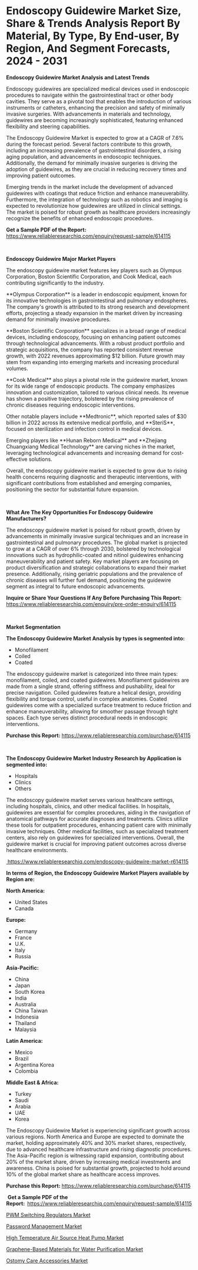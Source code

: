 <p><h1>Endoscopy Guidewire Market Size, Share & Trends Analysis Report By Material, By Type, By End-user, By Region, And Segment Forecasts, 2024 - 2031</h1></p><p><strong>Endoscopy Guidewire Market Analysis and Latest Trends</strong></p>
<p><p>Endoscopy guidewires are specialized medical devices used in endoscopic procedures to navigate within the gastrointestinal tract or other body cavities. They serve as a pivotal tool that enables the introduction of various instruments or catheters, enhancing the precision and safety of minimally invasive surgeries. With advancements in materials and technology, guidewires are becoming increasingly sophisticated, featuring enhanced flexibility and steering capabilities.</p><p>The Endoscopy Guidewire Market is expected to grow at a CAGR of 7.6% during the forecast period. Several factors contribute to this growth, including an increasing prevalence of gastrointestinal disorders, a rising aging population, and advancements in endoscopic techniques. Additionally, the demand for minimally invasive surgeries is driving the adoption of guidewires, as they are crucial in reducing recovery times and improving patient outcomes.</p><p>Emerging trends in the market include the development of advanced guidewires with coatings that reduce friction and enhance maneuverability. Furthermore, the integration of technology such as robotics and imaging is expected to revolutionize how guidewires are utilized in clinical settings. The market is poised for robust growth as healthcare providers increasingly recognize the benefits of enhanced endoscopic procedures.</p></p>
<p><strong>Get a Sample PDF of the Report:&nbsp;</strong> <a href="https://www.reliableresearchiq.com/enquiry/request-sample/614115?utm_campaign=1117&utm_medium=2&utm_source=Github&utm_content=ia&utm_term=30092024&utm_id=endoscopy-guidewire">https://www.reliableresearchiq.com/enquiry/request-sample/614115</a></p>
<p>&nbsp;</p>
<p><strong>Endoscopy Guidewire Major Market Players</strong></p>
<p><p>The endoscopy guidewire market features key players such as Olympus Corporation, Boston Scientific Corporation, and Cook Medical, each contributing significantly to the industry.</p><p>**Olympus Corporation** is a leader in endoscopic equipment, known for its innovative technologies in gastrointestinal and pulmonary endospheres. The company's growth is attributed to its strong research and development efforts, projecting a steady expansion in the market driven by increasing demand for minimally invasive procedures.</p><p>**Boston Scientific Corporation** specializes in a broad range of medical devices, including endoscopy, focusing on enhancing patient outcomes through technological advancements. With a robust product portfolio and strategic acquisitions, the company has reported consistent revenue growth, with 2022 revenues approximating $12 billion. Future growth may stem from expanding into emerging markets and increasing procedural volumes.</p><p>**Cook Medical** also plays a pivotal role in the guidewire market, known for its wide range of endoscopic products. The company emphasizes innovation and customization, tailored to various clinical needs. Its revenue has shown a positive trajectory, bolstered by the rising prevalence of chronic diseases requiring endoscopic interventions.</p><p>Other notable players include **Medtronic**, which reported sales of $30 billion in 2022 across its extensive medical portfolio, and **SteriS**, focused on sterilization and infection control in medical devices.</p><p>Emerging players like **Hunan Reborn Medical** and **Zhejiang Chuangxiang Medical Technology** are carving niches in the market, leveraging technological advancements and increasing demand for cost-effective solutions.</p><p>Overall, the endoscopy guidewire market is expected to grow due to rising health concerns requiring diagnostic and therapeutic interventions, with significant contributions from established and emerging companies, positioning the sector for substantial future expansion.</p></p>
<p>&nbsp;</p>
<p><strong>What Are The Key Opportunities For Endoscopy Guidewire Manufacturers?</strong></p>
<p><p>The endoscopy guidewire market is poised for robust growth, driven by advancements in minimally invasive surgical techniques and an increase in gastrointestinal and pulmonary procedures. The global market is projected to grow at a CAGR of over 6% through 2030, bolstered by technological innovations such as hydrophilic-coated and nitinol guidewires enhancing maneuverability and patient safety. Key market players are focusing on product diversification and strategic collaborations to expand their market presence. Additionally, rising geriatric populations and the prevalence of chronic diseases will further fuel demand, positioning the guidewire segment as integral to future endoscopic advancements.</p></p>
<p><strong>Inquire or Share Your Questions If Any Before Purchasing This Report:</strong> <a href="https://www.reliableresearchiq.com/enquiry/pre-order-enquiry/614115?utm_campaign=1117&utm_medium=2&utm_source=Github&utm_content=ia&utm_term=30092024&utm_id=endoscopy-guidewire">https://www.reliableresearchiq.com/enquiry/pre-order-enquiry/614115</a></p>
<p>&nbsp;</p>
<p><strong>Market Segmentation</strong></p>
<p><strong>The Endoscopy Guidewire Market Analysis by types is segmented into:</strong></p>
<p><ul><li>Monofilament</li><li>Coiled</li><li>Coated</li></ul></p>
<p><p>The endoscopy guidewire market is categorized into three main types: monofilament, coiled, and coated guidewires. Monofilament guidewires are made from a single strand, offering stiffness and pushability, ideal for precise navigation. Coiled guidewires feature a helical design, providing flexibility and torque control, useful in complex anatomies. Coated guidewires come with a specialized surface treatment to reduce friction and enhance maneuverability, allowing for smoother passage through tight spaces. Each type serves distinct procedural needs in endoscopic interventions.</p></p>
<p><strong>Purchase this Report:&nbsp;</strong><a href="https://www.reliableresearchiq.com/purchase/614115?utm_campaign=1117&utm_medium=2&utm_source=Github&utm_content=ia&utm_term=30092024&utm_id=endoscopy-guidewire">https://www.reliableresearchiq.com/purchase/614115</a></p>
<p>&nbsp;</p>
<p><strong>The Endoscopy Guidewire Market Industry Research by Application is segmented into:</strong></p>
<p><ul><li>Hospitals</li><li>Clinics</li><li>Others</li></ul></p>
<p><p>The endoscopy guidewire market serves various healthcare settings, including hospitals, clinics, and other medical facilities. In hospitals, guidewires are essential for complex procedures, aiding in the navigation of anatomical pathways for accurate diagnoses and treatments. Clinics utilize these tools for outpatient procedures, enhancing patient care with minimally invasive techniques. Other medical facilities, such as specialized treatment centers, also rely on guidewires for specialized interventions. Overall, the guidewire market is crucial for improving patient outcomes across diverse healthcare environments.</p></p>
<p><a href="https://www.reliableresearchiq.com/endoscopy-guidewire-market-r614115?utm_campaign=1117&utm_medium=2&utm_source=Github&utm_content=ia&utm_term=30092024&utm_id=endoscopy-guidewire">&nbsp;https://www.reliableresearchiq.com/endoscopy-guidewire-market-r614115</a></p>
<p><strong>In terms of Region, the Endoscopy Guidewire Market Players available by Region are:</strong></p>
<p>
    <p> <strong> North America: </strong>
        <ul>
            <li>United States</li>
            <li>Canada</li>
        </ul>
        </p> 
    <p> <strong> Europe: </strong>
        <ul>
            <li>Germany</li>
            <li>France</li>
            <li>U.K.</li>
            <li>Italy</li>
            <li>Russia</li>
        </ul>
        </p> 
    <p> <strong> Asia-Pacific: </strong>
        <ul>
            <li>China</li>
            <li>Japan</li>
            <li>South Korea</li>
            <li>India</li>
            <li>Australia</li>
            <li>China Taiwan</li>
            <li>Indonesia</li>
            <li>Thailand</li>
            <li>Malaysia</li>
        </ul>
        </p> 
    <p> <strong> Latin America: </strong>
        <ul>
            <li>Mexico</li>
            <li>Brazil</li>
            <li>Argentina Korea</li>
            <li>Colombia</li>
        </ul>
        </p> 
    <p> <strong> Middle East & Africa: </strong>
        <ul>
            <li>Turkey</li>
            <li>Saudi</li>
            <li>Arabia</li>
            <li>UAE</li>
            <li>Korea</li>
        </ul>
    </p>
    </p>
<p><p>The Endoscopy Guidewire Market is experiencing significant growth across various regions. North America and Europe are expected to dominate the market, holding approximately 40% and 30% market shares, respectively, due to advanced healthcare infrastructure and rising diagnostic procedures. The Asia-Pacific region is witnessing rapid expansion, contributing about 20% of the market share, driven by increasing medical investments and awareness. China is poised for substantial growth, projected to hold around 10% of the global market share as healthcare access improves.</p></p>
<p><strong>Purchase this Report: </strong><a href="https://www.reliableresearchiq.com/purchase/614115?utm_campaign=1117&utm_medium=2&utm_source=Github&utm_content=ia&utm_term=30092024&utm_id=endoscopy-guidewire">https://www.reliableresearchiq.com/purchase/614115</a></p>
<p>&nbsp;<strong>Get a Sample PDF of the Report:&nbsp;&nbsp;</strong><a href="https://www.reliableresearchiq.com/enquiry/request-sample/614115?utm_campaign=1117&utm_medium=2&utm_source=Github&utm_content=ia&utm_term=30092024&utm_id=endoscopy-guidewire">https://www.reliableresearchiq.com/enquiry/request-sample/614115</a></p>
<p><strong></strong></p>
<p><p><a href="https://issuu.com/reportprime-2/docs/pwm-switching-regulators-market-siz_11b1942453cdd4?utm_campaign=1117&utm_medium=2&utm_source=Github&utm_content=ia&utm_term=30092024&utm_id=endoscopy-guidewire">PWM Switching Regulators Market</a></p><p><a href="https://www.linkedin.com/pulse/password-management-market-strategic-insights-product-evolution-tbupf?utm_campaign=1117&utm_medium=2&utm_source=Github&utm_content=ia&utm_term=30092024&utm_id=endoscopy-guidewire">Password Management Market</a></p><p><a href="https://github.com/OrlandoHBarks/Market-Research-Report-List-1/blob/main/high-temperature-air-source-heat-pump-market.md?utm_campaign=1117&utm_medium=2&utm_source=Github&utm_content=ia&utm_term=30092024&utm_id=endoscopy-guidewire">High Temperature Air Source Heat Pump Market</a></p><p><a href="https://github.com/LoretaDushku585/Market-Research-Report-List-1/blob/main/graphene-based-materials-for-water-purification-market.md?utm_campaign=1117&utm_medium=2&utm_source=Github&utm_content=ia&utm_term=30092024&utm_id=endoscopy-guidewire">Graphene-Based Materials for Water Purification Market</a></p><p><a href="https://www.linkedin.com/pulse/ostomy-care-accessories-market-size-growing-cagr-53-ntj7e?utm_campaign=1117&utm_medium=2&utm_source=Github&utm_content=ia&utm_term=30092024&utm_id=endoscopy-guidewire">Ostomy Care Accessories Market</a></p></p>
